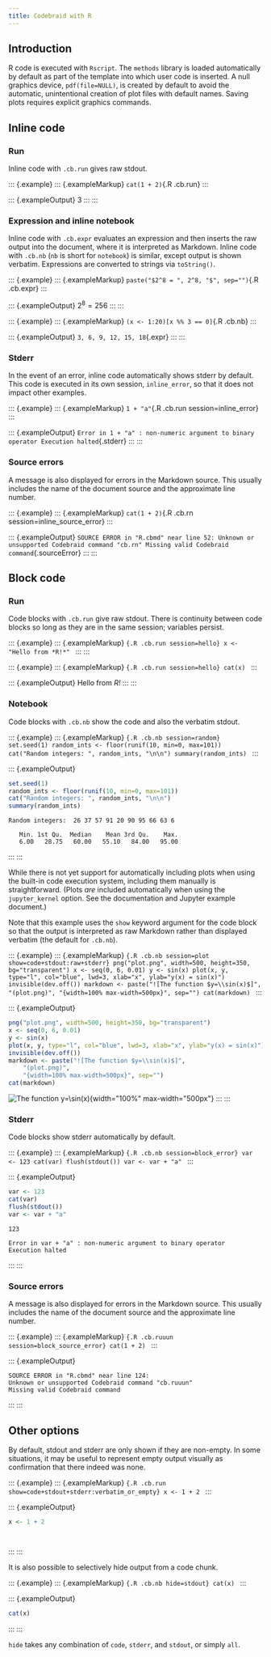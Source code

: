 ```yaml
---
title: Codebraid with R
---
```


## Introduction

R code is executed with `Rscript`. The `methods` library is loaded
automatically by default as part of the template into which user code is
inserted. A null graphics device, `pdf(file=NULL)`, is created by
default to avoid the automatic, unintentional creation of plot files
with default names. Saving plots requires explicit graphics commands.

## Inline code

### Run

Inline code with `.cb.run` gives raw stdout.

::: {.example}
::: {.exampleMarkup}
    `cat(1 + 2)`{.R .cb.run}
:::

::: {.exampleOutput}
3
:::
:::

### Expression and inline notebook

Inline code with `.cb.expr` evaluates an expression and then inserts the
raw output into the document, where it is interpreted as Markdown.
Inline code with `.cb.nb` (`nb` is short for `notebook`) is similar,
except output is shown verbatim. Expressions are converted to strings
via `toString()`.

::: {.example}
::: {.exampleMarkup}
    `paste("$2^8 = ", 2^8, "$", sep="")`{.R .cb.expr}
:::

::: {.exampleOutput}
$2^8 = 256$
:::
:::

::: {.example}
::: {.exampleMarkup}
    `(x <- 1:20)[x %% 3 == 0]`{.R .cb.nb}
:::

::: {.exampleOutput}
`3, 6, 9, 12, 15, 18`{.expr}
:::
:::

### Stderr

In the event of an error, inline code automatically shows stderr by
default. This code is executed in its own session, `inline_error`, so
that it does not impact other examples.

::: {.example}
::: {.exampleMarkup}
    `1 + "a"`{.R .cb.run session=inline_error}
:::

::: {.exampleOutput}
`Error in 1 + "a" : non-numeric argument to binary operator Execution halted`{.stderr}
:::
:::

### Source errors

A message is also displayed for errors in the Markdown source. This
usually includes the name of the document source and the approximate
line number.

::: {.example}
::: {.exampleMarkup}
    `cat(1 + 2)`{.R .cb.rn session=inline_source_error}
:::

::: {.exampleOutput}
`SOURCE ERROR in "R.cbmd" near line 52: Unknown or unsupported Codebraid command "cb.rn" Missing valid Codebraid command`{.sourceError}
:::
:::

## Block code

### Run

Code blocks with `.cb.run` give raw stdout. There is continuity between
code blocks so long as they are in the same session; variables persist.

::: {.example}
::: {.exampleMarkup}
    ```{.R .cb.run session=hello}
    x <- "Hello from *R!*"
    ```
:::
:::

::: {.example}
::: {.exampleMarkup}
    ```{.R .cb.run session=hello}
    cat(x)
    ```
:::

::: {.exampleOutput}
Hello from *R!*
:::
:::

### Notebook

Code blocks with `.cb.nb` show the code and also the verbatim stdout.

::: {.example}
::: {.exampleMarkup}
    ```{.R .cb.nb session=random}
    set.seed(1)
    random_ints <- floor(runif(10, min=0, max=101))
    cat("Random integers: ", random_ints, "\n\n")
    summary(random_ints)
    ```
:::

::: {.exampleOutput}
``` {.R .numberLines startFrom="1"}
set.seed(1)
random_ints <- floor(runif(10, min=0, max=101))
cat("Random integers: ", random_ints, "\n\n")
summary(random_ints)
```

``` {.stdout}
Random integers:  26 37 57 91 20 90 95 66 63 6 

   Min. 1st Qu.  Median    Mean 3rd Qu.    Max. 
   6.00   28.75   60.00   55.10   84.00   95.00 
```
:::
:::

While there is not yet support for automatically including plots when
using the built-in code execution system, including them manually is
straightforward. (Plots *are* included automatically when using the
`jupyter_kernel` option. See the documentation and Jupyter example
document.)

Note that this example uses the `show` keyword argument for the code
block so that the output is interpreted as raw Markdown rather than
displayed verbatim (the default for `.cb.nb`).

::: {.example}
::: {.exampleMarkup}
    ```{.R .cb.nb session=plot show=code+stdout:raw+stderr}
    png("plot.png", width=500, height=350, bg="transparent")
    x <- seq(0, 6, 0.01)
    y <- sin(x)
    plot(x, y, type="l", col="blue", lwd=3, xlab="x", ylab="y(x) = sin(x)")
    invisible(dev.off())
    markdown <- paste("![The function $y=\\sin(x)$]",
        "(plot.png)",
        "{width=100% max-width=500px}", sep="")
    cat(markdown)
    ```
:::

::: {.exampleOutput}
``` {.R .numberLines startFrom="1"}
png("plot.png", width=500, height=350, bg="transparent")
x <- seq(0, 6, 0.01)
y <- sin(x)
plot(x, y, type="l", col="blue", lwd=3, xlab="x", ylab="y(x) = sin(x)")
invisible(dev.off())
markdown <- paste("![The function $y=\\sin(x)$]",
    "(plot.png)",
    "{width=100% max-width=500px}", sep="")
cat(markdown)
```

![The function $y=\sin(x)$](plot.png){width="100%" max-width="500px"}
:::
:::

### Stderr

Code blocks show stderr automatically by default.

::: {.example}
::: {.exampleMarkup}
    ```{.R .cb.nb session=block_error}
    var <- 123
    cat(var)
    flush(stdout())
    var <- var + "a"
    ```
:::

::: {.exampleOutput}
``` {.R .numberLines startFrom="1"}
var <- 123
cat(var)
flush(stdout())
var <- var + "a"
```

``` {.stdout}
123
```

``` {.stderr}
Error in var + "a" : non-numeric argument to binary operator
Execution halted
```
:::
:::

### Source errors

A message is also displayed for errors in the Markdown source. This
usually includes the name of the document source and the approximate
line number.

::: {.example}
::: {.exampleMarkup}
    ```{.R .cb.ruuun session=block_source_error}
    cat(1 + 2)
    ```
:::

::: {.exampleOutput}
``` {.sourceError}
SOURCE ERROR in "R.cbmd" near line 124:
Unknown or unsupported Codebraid command "cb.ruuun"
Missing valid Codebraid command
```
:::
:::

## Other options

By default, stdout and stderr are only shown if they are non-empty. In
some situations, it may be useful to represent empty output visually as
confirmation that there indeed was none.

::: {.example}
::: {.exampleMarkup}
    ```{.R .cb.run show=code+stdout+stderr:verbatim_or_empty}
    x <- 1 + 2
    ```
:::

::: {.exampleOutput}
``` {.R .numberLines startFrom="1"}
x <- 1 + 2
```

``` {.stderr}
 
```
:::
:::

It is also possible to selectively hide output from a code chunk.

::: {.example}
::: {.exampleMarkup}
    ```{.R .cb.nb hide=stdout}
    cat(x)
    ```
:::

::: {.exampleOutput}
``` {.R .numberLines startFrom="2"}
cat(x)
```
:::
:::

`hide` takes any combination of `code`, `stderr`, and `stdout`, or
simply `all`.
